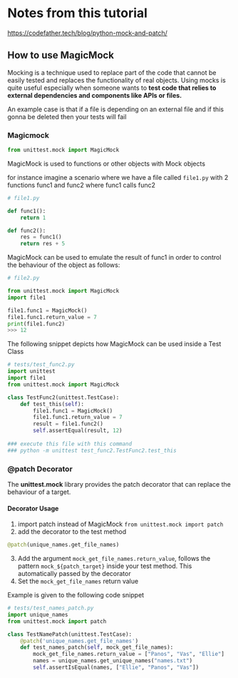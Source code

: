 # Notes from this tutorial
https://codefather.tech/blog/python-mock-and-patch/
## How to use MagicMock

Mocking is a technique used to replace part of the code that
cannot be easily tested and replaces the functionality of real objects.
Using mocks is quite useful especially when someone wants to **test
code that relies to external dependencies and components like APIs or files.**

An example case is that if a file is depending on an external file and if this gonna be deleted
then your tests will fail

### Magicmock

```python
from unittest.mock import MagicMock
```

MagicMock is used to functions or other objects with Mock objects

for instance imagine a scenario where we have a file called `file1.py`
with 2 functions func1 and func2 where func1 calls func2
```python
# file1.py

def func1():
    return 1

def func2():
    res = func1()
    return res + 5
```

MagicMock can be used to emulate the result of func1 in order to control the behaviour of the object
as follows:

```python
# file2.py

from unittest.mock import MagicMock
import file1

file1.func1 = MagicMock()
file1.func1.return_value = 7
print(file1.func2)
>>> 12
```
The following snippet depicts how MagicMock can be used inside
a Test Class

```python
# tests/test_func2.py
import unittest
import file1
from unittest.mock import MagicMock

class TestFunc2(unittest.TestCase):
    def test_this(self):
        file1.func1 = MagicMock()
        file1.func1.return_value = 7
        result = file1.func2()
        self.assertEqual(result, 12)
        
### execute this file with this command
### python -m unittest test_func2.TestFunc2.test_this
```
### @patch Decorator
The **unittest.mock** library provides the patch decorator that can 
replace the behaviour of a target.

#### Decorator Usage
1. import patch instead of MagicMock `from unittest.mock import patch`
2. add the decorator to the test method
```python
@patch(unique_names.get_file_names)
```
3. Add the argument `mock_get_file_names.return_value`, follows the pattern `mock_${patch_target}` inside your test method. This automatically passed by the decorator
4. Set the `mock_get_file_names` return value

Example is given to the following code snippet

```python
# tests/test_names_patch.py
import unique_names
from unittest.mock import patch

class TestNamePatch(unittest.TestCase):
    @patch('unique_names.get_file_names')
    def test_names_patch(self, mock_get_file_names):
        mock_get_file_names.return_value = ["Panos", "Vas", "Ellie"]
        names = unique_names.get_unique_names("names.txt")
        self.assertIsEqual(names, ["Ellie", "Panos", "Vas"])
        
```